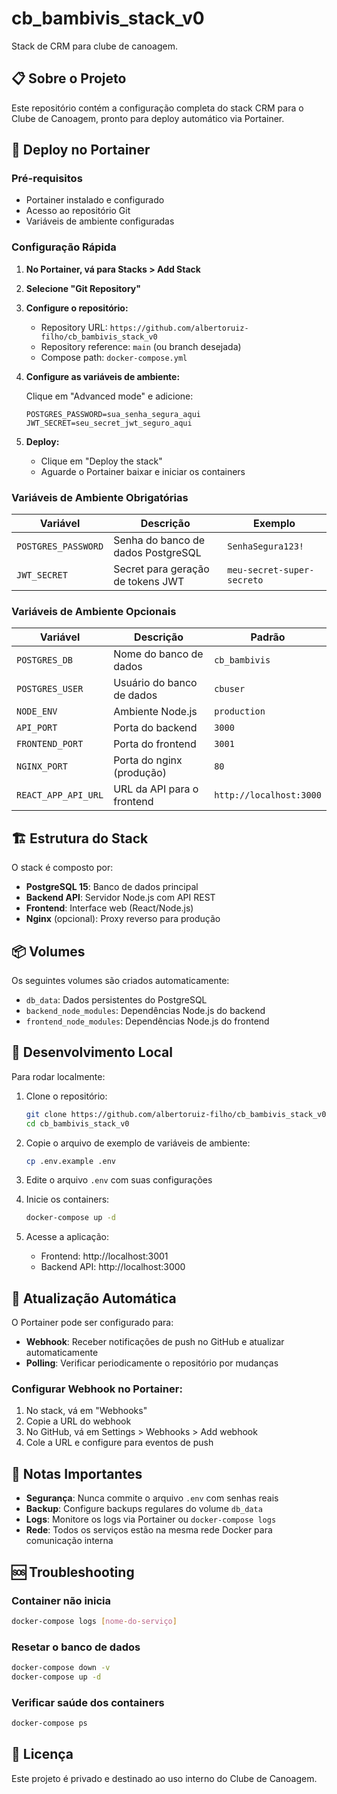# cb_bambivis_stack_v0

Stack de CRM para clube de canoagem.

## 📋 Sobre o Projeto

Este repositório contém a configuração completa do stack CRM para o Clube de Canoagem, pronto para deploy automático via Portainer.

## 🚀 Deploy no Portainer

### Pré-requisitos

- Portainer instalado e configurado
- Acesso ao repositório Git
- Variáveis de ambiente configuradas

### Configuração Rápida

1. **No Portainer, vá para Stacks > Add Stack**

2. **Selecione "Git Repository"**

3. **Configure o repositório:**
   - Repository URL: `https://github.com/albertoruiz-filho/cb_bambivis_stack_v0`
   - Repository reference: `main` (ou branch desejada)
   - Compose path: `docker-compose.yml`

4. **Configure as variáveis de ambiente:**
   
   Clique em "Advanced mode" e adicione:
   ```
   POSTGRES_PASSWORD=sua_senha_segura_aqui
   JWT_SECRET=seu_secret_jwt_seguro_aqui
   ```

5. **Deploy:**
   - Clique em "Deploy the stack"
   - Aguarde o Portainer baixar e iniciar os containers

### Variáveis de Ambiente Obrigatórias

| Variável | Descrição | Exemplo |
|----------|-----------|---------|
| `POSTGRES_PASSWORD` | Senha do banco de dados PostgreSQL | `SenhaSegura123!` |
| `JWT_SECRET` | Secret para geração de tokens JWT | `meu-secret-super-secreto` |

### Variáveis de Ambiente Opcionais

| Variável | Descrição | Padrão |
|----------|-----------|--------|
| `POSTGRES_DB` | Nome do banco de dados | `cb_bambivis` |
| `POSTGRES_USER` | Usuário do banco de dados | `cbuser` |
| `NODE_ENV` | Ambiente Node.js | `production` |
| `API_PORT` | Porta do backend | `3000` |
| `FRONTEND_PORT` | Porta do frontend | `3001` |
| `NGINX_PORT` | Porta do nginx (produção) | `80` |
| `REACT_APP_API_URL` | URL da API para o frontend | `http://localhost:3000` |

## 🏗️ Estrutura do Stack

O stack é composto por:

- **PostgreSQL 15**: Banco de dados principal
- **Backend API**: Servidor Node.js com API REST
- **Frontend**: Interface web (React/Node.js)
- **Nginx** (opcional): Proxy reverso para produção

## 📦 Volumes

Os seguintes volumes são criados automaticamente:

- `db_data`: Dados persistentes do PostgreSQL
- `backend_node_modules`: Dependências Node.js do backend
- `frontend_node_modules`: Dependências Node.js do frontend

## 🔧 Desenvolvimento Local

Para rodar localmente:

1. Clone o repositório:
   ```bash
   git clone https://github.com/albertoruiz-filho/cb_bambivis_stack_v0.git
   cd cb_bambivis_stack_v0
   ```

2. Copie o arquivo de exemplo de variáveis de ambiente:
   ```bash
   cp .env.example .env
   ```

3. Edite o arquivo `.env` com suas configurações

4. Inicie os containers:
   ```bash
   docker-compose up -d
   ```

5. Acesse a aplicação:
   - Frontend: http://localhost:3001
   - Backend API: http://localhost:3000

## 🔄 Atualização Automática

O Portainer pode ser configurado para:

- **Webhook**: Receber notificações de push no GitHub e atualizar automaticamente
- **Polling**: Verificar periodicamente o repositório por mudanças

### Configurar Webhook no Portainer:

1. No stack, vá em "Webhooks"
2. Copie a URL do webhook
3. No GitHub, vá em Settings > Webhooks > Add webhook
4. Cole a URL e configure para eventos de push

## 📝 Notas Importantes

- **Segurança**: Nunca commite o arquivo `.env` com senhas reais
- **Backup**: Configure backups regulares do volume `db_data`
- **Logs**: Monitore os logs via Portainer ou `docker-compose logs`
- **Rede**: Todos os serviços estão na mesma rede Docker para comunicação interna

## 🆘 Troubleshooting

### Container não inicia

```bash
docker-compose logs [nome-do-serviço]
```

### Resetar o banco de dados

```bash
docker-compose down -v
docker-compose up -d
```

### Verificar saúde dos containers

```bash
docker-compose ps
```

## 📄 Licença

Este projeto é privado e destinado ao uso interno do Clube de Canoagem.
